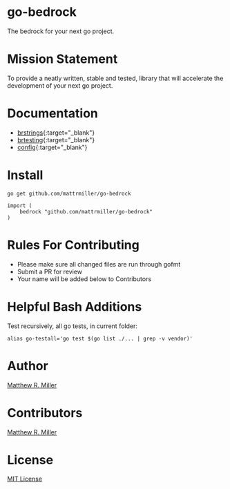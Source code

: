 # go-bedrock
The bedrock for your next go project.

# Mission Statement
To provide a neatly written, stable and tested, library that will accelerate the development of your next go project.

# Documentation
- [brstrings](https://godoc.org/github.com/mattrmiller/go-bedrock/brstrings){:target="_blank"}
- [brtesting](https://godoc.org/github.com/mattrmiller/go-bedrock/brtesting){:target="_blank"}
- [config](https://godoc.org/github.com/mattrmiller/go-bedrock/config){:target="_blank"}

# Install
```
go get github.com/mattrmiller/go-bedrock
```

```
import (
    bedrock "github.com/mattrmiller/go-bedrock"
)
```

# Rules For Contributing
- Please make sure all changed files are run through gofmt
- Submit a PR for review
- Your name will be added below to Contributors

# Helpful Bash Additions
Test recursively, all go tests, in current folder:
```
alias go-testall='go test $(go list ./... | grep -v vendor)'
```

# Author
[Matthew R. Miller](https://github.com/mattrmiller)

# Contributors
[Matthew R. Miller](https://github.com/mattrmiller)

# License
[MIT License](LICENSE)

